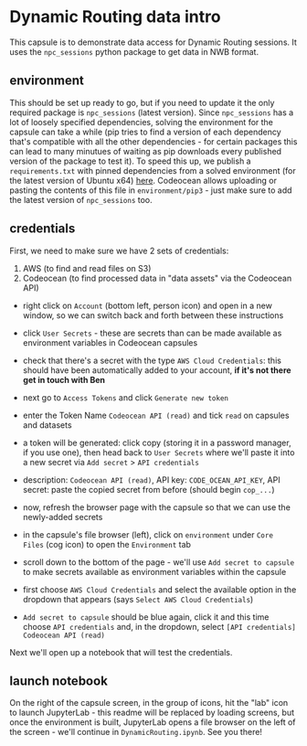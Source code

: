 # Dynamic Routing data intro

This capsule is to demonstrate data access for Dynamic Routing sessions.
It uses the `npc_sessions` python package to get data in NWB format.

## environment
This should be set up ready to go, but if you need to update it the only required package is `npc_sessions` (latest version).
Since `npc_sessions` has a lot of loosely specified dependencies, solving the environment for the capsule can take a while (pip tries to find a version of each dependency that's compatible with all the other dependencies - for certain packages this can lead to many minutues of waiting as pip downloads every published version of the package to test it). To speed this up, we publish a `requirements.txt` with pinned dependencies from a solved environment (for the latest version of Ubuntu x64) [here](https://github.com/AllenInstitute/npc_sessions/blob/main/requirements.txt). Codeocean allows uploading or pasting the contents of this file in `environment/pip3` - just make sure to add the latest version of `npc_sessions` too.

## credentials
First, we need to make sure we have 2 sets of credentials:
1. AWS (to find and read files on S3)
2. Codeocean (to find processed data in "data assets" via the Codeocean API)

- right click on `Account` (bottom left, person icon) and open in a new window, so we can switch back and forth between these instructions
- click `User Secrets` - these are secrets than can be made available as environment variables in Codeocean capsules
- check that there's a secret with the type `AWS Cloud Credentials`: this should have been automatically added to your account, **if it's not there get in touch with Ben**

- next go to `Access Tokens` and click `Generate new token`
- enter the Token Name `Codeocean API (read)` and tick `read` on capsules and datasets
- a token will be generated: click copy (storing it in a password manager, if you use one), then head back to `User Secrets` where we'll paste it into a new secret via `Add secret` > `API credentials`
- description: `Codeocean API (read)`, API key: `CODE_OCEAN_API_KEY`, API secret: paste the copied secret from before (should begin `cop_...`)

- now, refresh the browser page with the capsule so that we can use the newly-added secrets

- in the capsule's file browser (left), click on `environment` under `Core Files` (cog icon) to open the `Environment` tab

- scroll down to the bottom of the page - we'll use `Add secret to capsule` to make secrets available as environment variables within the capsule

- first choose `AWS Cloud Credentials` and select the available option in the dropdown that appears (says `Select AWS Cloud Credentials`)

- `Add secret to capsule` should be blue again, click it and this time choose `API credentials` and, in the dropdown, select `[API credentials] Codeocean API (read)`

Next we'll open up a notebook that will test the credentials.

## launch notebook

On the right of the capsule screen, in the group of icons, hit the "lab" icon to launch JupyterLab - this readme will be replaced by loading screens, but once the environment is built, JupyterLab opens a file browser on the left of the screen - we'll continue in `DynamicRouting.ipynb`. See you there!
